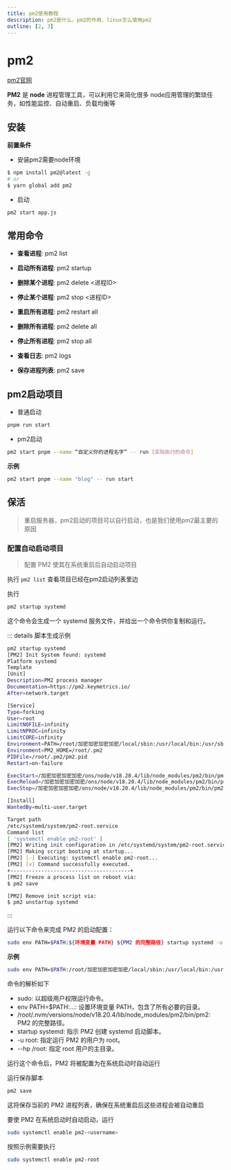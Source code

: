 ```yaml
---
title: pm2使用教程
description: pm2是什么，pm2的作用，linux怎么使用pm2
outline: [2, 3]
---
```


# pm2

[pm2官网](https://pm2.keymetrics.io/)

**PM2** 是 **node** 进程管理工具，可以利用它来简化很多 node应用管理的繁琐任务，如性能监控、自动重启、负载均衡等

## 安装

**前置条件**

- 安装pm2需要node环境

```sh
$ npm install pm2@latest -g
# or
$ yarn global add pm2
```

- 启动

```sh
pm2 start app.js
```

## 常用命令

* **查看进程**: pm2 list

* **启动所有进程**: pm2 startup

* **删除某个进程**: pm2 delete <进程ID>

* **停止某个进程**: pm2 stop <进程ID>

* **重启所有进程**: pm2 restart all

* **删除所有进程**: pm2 delete all

* **停止所有进程**: pm2 stop all

* **查看日志**: pm2 logs

* **保存进程列表**: pm2 save

## pm2启动项目

* 普通启动

```sh
pnpm run start
```

* pm2启动

```sh
pm2 start pnpm --name “自定义你的进程名字” -- run [实际执行的命令]
```

**示例**

```sh
pm2 start pnpm --name "blog" -- run start
```

## 保活

> 重启服务器，pm2启动的项目可以自行启动，也是我们使用pm2最主要的原因

### 配置自动启动项目

> 配置 PM2 使其在系统重启后自动启动项目

执行 `pm2 list` 查看项目已经在pm2启动列表里边

执行

```sh
pm2 startup systemd
```

这个命令会生成一个 systemd 服务文件，并给出一个命令供你复制和运行。

::: details 脚本生成示例
```sh
pm2 startup systemd
[PM2] Init System found: systemd
Platform systemd
Template
[Unit]
Description=PM2 process manager
Documentation=https://pm2.keymetrics.io/
After=network.target

[Service]
Type=forking
User=root
LimitNOFILE=infinity
LimitNPROC=infinity
LimitCORE=infinity
Environment=PATH=/root/加密加密加密加密/local/sbin:/usr/local/bin:/usr/sbin:/usr/bin
Environment=PM2_HOME=/root/.pm2
PIDFile=/root/.pm2/pm2.pid
Restart=on-failure

ExecStart=/加密加密加密加密/ons/node/v18.20.4/lib/node_modules/pm2/bin/pm2 resurrect
ExecReload=/加密加密加密加密/ons/node/v18.20.4/lib/node_modules/pm2/bin/pm2 reload all
ExecStop=/加密加密加密加密/ons/node/v18.20.4/lib/node_modules/pm2/bin/pm2 kill

[Install]
WantedBy=multi-user.target

Target path
/etc/systemd/system/pm2-root.service
Command list
[ 'systemctl enable pm2-root' ]
[PM2] Writing init configuration in /etc/systemd/system/pm2-root.service
[PM2] Making script booting at startup...
[PM2] [-] Executing: systemctl enable pm2-root...
[PM2] [v] Command successfully executed.
+---------------------------------------+
[PM2] Freeze a process list on reboot via:
$ pm2 save

[PM2] Remove init script via:
$ pm2 unstartup systemd
```

:::

运行以下命令来完成 PM2 的启动配置：

```sh
sudo env PATH=$PATH:${环境变量 PATH} ${PM2 的完整路径} startup systemd -u root --hp /root
```

**示例**

```sh
sudo env PATH=$PATH:/root/加密加密加密加密/local/sbin:/usr/local/bin:/usr/sbin:/usr/bin /加密加密加密加密/ons/node/v18.20.4/lib/node_modules/pm2/bin/pm2 startup systemd -u root --hp /root
```

命令的解析如下

- sudo: 以超级用户权限运行命令。
- env PATH=$PATH:...: 设置环境变量 PATH，包含了所有必要的目录。
- /root/.nvm/versions/node/v18.20.4/lib/node_modules/pm2/bin/pm2: PM2 的完整路径。
- startup systemd: 指示 PM2 创建 systemd 启动脚本。
- -u root: 指定运行 PM2 的用户为 root。
- --hp /root: 指定 root 用户的主目录。

运行这个命令后，PM2 将被配置为在系统启动时自动运行

运行保存脚本

```sh
pm2 save
```

这将保存当前的 PM2 进程列表，确保在系统重启后这些进程会被自动重启

要使 PM2 在系统启动时自动启动，运行

```sh
sudo systemctl enable pm2-<username>
```

按照示例需要执行

```sh
sudo systemctl enable pm2-root
```
